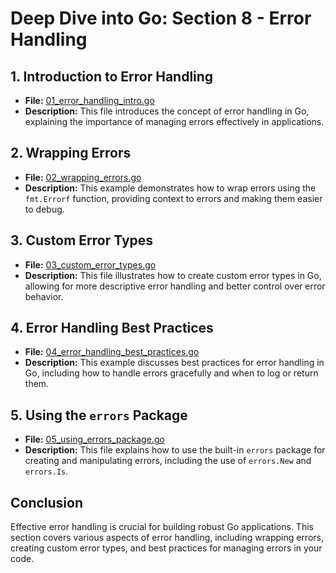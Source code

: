 # **Deep Dive into Go: Section 8 - Error Handling**

## **1. Introduction to Error Handling**
- **File:** [01_error_handling_intro.go](error_handling/01_error_handling_intro.go)  
- **Description:** This file introduces the concept of error handling in Go, explaining the importance of managing errors effectively in applications.

## **2. Wrapping Errors**
- **File:** [02_wrapping_errors.go](error_handling/02_wrapping_errors.go)  
- **Description:** This example demonstrates how to wrap errors using the `fmt.Errorf` function, providing context to errors and making them easier to debug.

## **3. Custom Error Types**
- **File:** [03_custom_error_types.go](error_handling/03_custom_error_types.go)  
- **Description:** This file illustrates how to create custom error types in Go, allowing for more descriptive error handling and better control over error behavior.

## **4. Error Handling Best Practices**
- **File:** [04_error_handling_best_practices.go](error_handling/04_error_handling_best_practices.go)  
- **Description:** This example discusses best practices for error handling in Go, including how to handle errors gracefully and when to log or return them.

## **5. Using the `errors` Package**
- **File:** [05_using_errors_package.go](error_handling/05_using_errors_package.go)  
- **Description:** This file explains how to use the built-in `errors` package for creating and manipulating errors, including the use of `errors.New` and `errors.Is`.

## **Conclusion**
Effective error handling is crucial for building robust Go applications. This section covers various aspects of error handling, including wrapping errors, creating custom error types, and best practices for managing errors in your code.